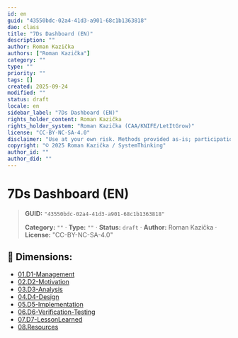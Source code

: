 ```yaml
---
id: en
guid: "43550bdc-02a4-41d3-a901-68c1b1363818"
dao: class
title: "7Ds Dashboard (EN)"
description: ""
author: Roman Kazička
authors: ["Roman Kazička"]
category: ""
type: ""
priority: ""
tags: []
created: 2025-09-24
modified: ""
status: draft
locale: en
sidebar_label: "7Ds Dashboard (EN)"
rights_holder_content: Roman Kazička
rights_holder_system: "Roman Kazička (CAA/KNIFE/LetItGrow)"
license: "CC-BY-NC-SA-4.0"
disclaimer: "Use at your own risk. Methods provided as-is; participation is voluntary and context-aware."
copyright: "© 2025 Roman Kazička / SystemThinking"
author_id: ""
author_did: ""
---
```

# 7Ds Dashboard (EN)
<!-- fm-visible: start -->

> **GUID:** `"43550bdc-02a4-41d3-a901-68c1b1363818"`
>   
> **Category:** `""` · **Type:** `""` · **Status:** `draft` · **Author:** Roman Kazička · **License:** "CC-BY-NC-SA-4.0"
<!-- fm-visible: end -->


## 📂 Dimensions:

- [01.D1-Management](./7Ds/01.D1-Management/index.md)
- [02.D2-Motivation](./7Ds/02.D2-Motivation/index.md)
- [03.D3-Analysis](./7Ds/03.D3-Analysis/index.md)
- [04.D4-Design](./7Ds/04.D4-Design/index.md)
- [05.D5-Implementation](./7Ds/05.D5-Implementation/index.md)
- [06.D6-Verification-Testing](./7Ds/06.D6-Verification-Testing/index.md)
- [07.D7-LessonLearned](./7Ds/07.D7-LessonLearned/index.md)
- [08.Resources](./7Ds/08.Resources/index.md)
